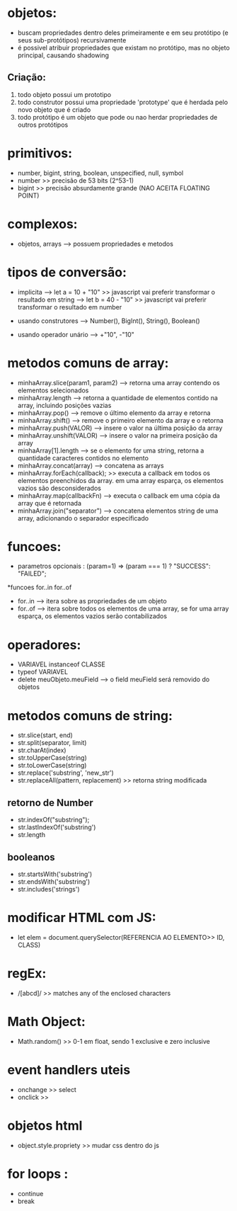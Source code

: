 # objetos:
- buscam propriedades dentro deles primeiramente e em seu protótipo (e seus sub-protótipos) recursivamente
- é possivel atribuir propriedades que existam no protótipo, mas no objeto principal, causando shadowing
## Criação:
1. todo objeto possui um prototipo
2. todo construtor possui uma propriedade 'prototype' que é herdada pelo novo objeto que é criado
3. todo protótipo é um objeto que pode ou nao herdar propriedades de outros protótipos

# primitivos:
- number, bigint, string, boolean, unspecified, null, symbol
- number >> precisão de 53 bits (2^53-1)
- bigint >> precisão absurdamente grande (NAO ACEITA FLOATING POINT)

# complexos:
- objetos, arrays --> possuem propriedades e metodos

# tipos de conversão:
- implicita --> let a = 10 + "10" >> javascript vai preferir transformar o resultado em string
			--> let b = 40 - "10" >> javascript vai preferir transformar o resultado em number
			
- usando construtores --> Number(), BigInt(), String(), Boolean()
- usando operador unário --> +"10", -"10"

# metodos comuns de array:
- minhaArray.slice(param1, param2) --> retorna uma array contendo os elementos selecionados
- minhaArray.length --> retorna a quantidade de elementos contido na array, incluindo posições vazias
- minhaArray.pop() --> remove o último elemento da array e retorna
- minhaArray.shift() --> remove o primeiro elemento da array e o retorna
- minhaArray.push(VALOR) --> insere o valor na última posição da array
- minhaArray.unshift(VALOR) --> insere o valor na primeira posição da array
- minhaArray[1].length --> se o elemento for uma string, retorna a quantidade caracteres contidos no elemento
- minhaArray.concat(array) --> concatena as arrays
- minhaArray.forEach(callback); >> executa a callback em todos os elementos preenchidos da array. em uma array esparça, os elementos vazios são desconsiderados
- minhaArray.map(callbackFn) --> executa o callback em uma cópia da array que é retornada
- minhaArray.join("separator") --> concatena elementos string de uma array, adicionando o separador especificado

# funcoes:
- parametros opcionais : (param=1) => (param === 1) ? "SUCCESS": "FAILED";

*funcoes for..in for..of
- for..in --> itera sobre as propriedades de um objeto
- for..of --> itera sobre todos os elementos de uma array, se for uma array esparça, os elementos vazios serão contabilizados

# operadores:
- VARIAVEL instanceof CLASSE
- typeof VARIAVEL
- delete meuObjeto.meuField --> o field meuField será removido do objetos


# metodos comuns de string:
- str.slice(start, end)
- str.split(separator, limit)
- str.charAt(index)
- str.toUpperCase(string)
- str.toLowerCase(string)
- str.replace('substring', 'new_str')
- str.replaceAll(pattern, replacement) >> retorna string modificada
## retorno de Number
- str.indexOf("substring");
- str.lastIndexOf('substring')
- str.length

## booleanos
- str.startsWith('substring')
- str.endsWith('substring')
- str.includes('strings')


# modificar HTML com JS:
- let elem = document.querySelector(REFERENCIA AO ELEMENTO>> ID, CLASS)

# regEx:
- /[abcd]/ >> matches any of the enclosed characters

# Math Object:
- Math.random() >> 0-1 em float, sendo 1 exclusive e zero inclusive

# event handlers uteis
- onchange >> select
- onclick >> 

# objetos html
- object.style.propriety >> mudar css dentro do js

# for loops :
- continue
- break